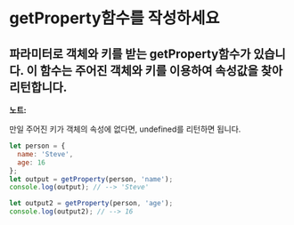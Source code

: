 # getProperty함수를 작성하세요

## 파라미터로 객체와 키를 받는 getProperty함수가 있습니다. 이 함수는 주어진 객체와 키를 이용하여 속성값을 찾아 리턴합니다.

**노트:**

만일 주어진 키가 객체의 속성에 없다면, undefined를 리턴하면 됩니다.  

```js
let person = {
  name: 'Steve',
  age: 16
};
let output = getProperty(person, 'name');
console.log(output); // --> 'Steve'

let output2 = getProperty(person, 'age');
console.log(output2); // --> 16
```